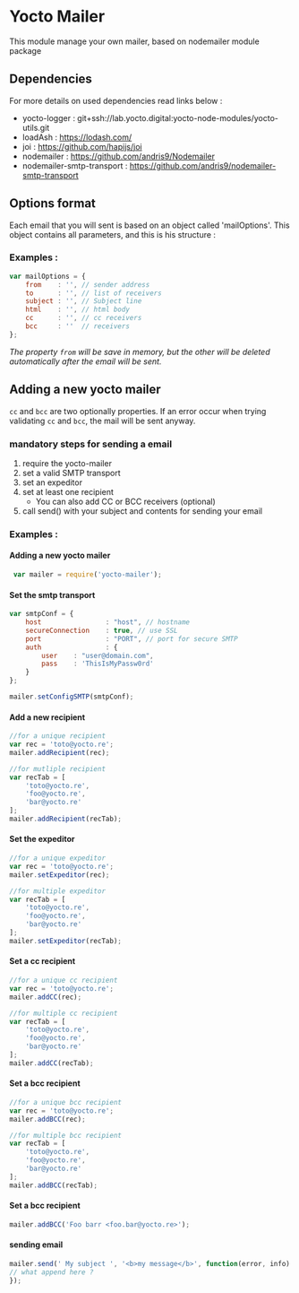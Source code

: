 # Yocto Mailer

This module manage your own mailer, based on nodemailer module package

## Dependencies

For more details on used dependencies read links below :
 - yocto-logger : git+ssh://lab.yocto.digital:yocto-node-modules/yocto-utils.git
 - loadAsh : https://lodash.com/
 - joi : https://github.com/hapijs/joi
 - nodemailer : https://github.com/andris9/Nodemailer
 - nodemailer-smtp-transport : https://github.com/andris9/nodemailer-smtp-transport


## Options format

Each email that you will sent is based on an object called 'mailOptions'.
This object contains all parameters, and this is his structure :

### Examples :

``` javascript
var mailOptions = {
    from    : '', // sender address
    to      : '', // list of receivers
    subject : '', // Subject line
    html    : '', // html body
    cc      : '', // cc receivers
    bcc     : ''  // receivers
};
```


*The property `from` will be save in memory, but the other will be deleted automatically after the email will be sent.*

## Adding a new yocto mailer

`cc` and `bcc` are two optionally properties. If an error occur when trying validating `cc` and `bcc`, the mail will be sent anyway.

### mandatory steps for sending a email

 1. require the yocto-mailer
 2. set a valid SMTP transport
 3. set an expeditor
 4. set at least one recipient
    * You can also add CC or BCC receivers (optional)
 5. call send() with your subject and contents for sending your email


### Examples :


#### Adding a new yocto mailer

```javascript
 var mailer = require('yocto-mailer');
```

#### Set the smtp transport

 ```javascript
 var smtpConf = {
     host                : "host", // hostname
     secureConnection    : true, // use SSL
     port                : "PORT", // port for secure SMTP
     auth                : {
         user    : "user@domain.com",
         pass    : 'ThisIsMyPassw0rd'
     }
 };

 mailer.setConfigSMTP(smtpConf);
 ```

#### Add a new recipient

 ```javascript
 //for a unique recipient
 var rec = 'toto@yocto.re';
 mailer.addRecipient(rec);

 //for mutliple recipient
 var recTab = [
     'toto@yocto.re',
     'foo@yocto.re',
     'bar@yocto.re'
 ];
 mailer.addRecipient(recTab);
 ```

#### Set the expeditor

 ```javascript
 //for a unique expeditor
 var rec = 'toto@yocto.re';
 mailer.setExpeditor(rec);

 //for multiple expeditor
 var recTab = [
     'toto@yocto.re',
     'foo@yocto.re',
     'bar@yocto.re'
 ];
 mailer.setExpeditor(recTab);
 ```

#### Set a cc recipient

 ```javascript
 //for a unique cc recipient
 var rec = 'toto@yocto.re';
 mailer.addCC(rec);

 //for multiple cc recipient
 var recTab = [
     'toto@yocto.re',
     'foo@yocto.re',
     'bar@yocto.re'
 ];
 mailer.addCC(recTab);
 ```

#### Set a bcc recipient

 ```javascript
 //for a unique bcc recipient
 var rec = 'toto@yocto.re';
 mailer.addBCC(rec);

 //for multiple bcc recipient
 var recTab = [
     'toto@yocto.re',
     'foo@yocto.re',
     'bar@yocto.re'
 ];
 mailer.addBCC(recTab);
 ```

#### Set a bcc recipient

 ```javascript
 mailer.addBCC('Foo barr <foo.bar@yocto.re>');
 ```

#### sending email

 ```javascript
mailer.send(' My subject ', '<b>my message</b>', function(error, info) {
 // what append here ?
});
 ```
